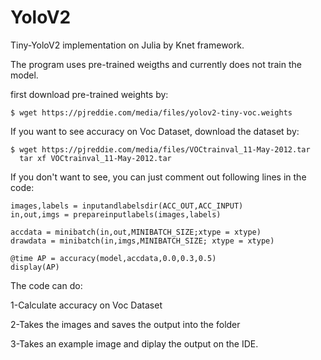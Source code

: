 # YoloV2
Tiny-YoloV2 implementation on Julia by Knet framework.

The program uses pre-trained weigths and currently does not train the model.

first download pre-trained weights by:
```
$ wget https://pjreddie.com/media/files/yolov2-tiny-voc.weights
```
If you want to see accuracy on Voc Dataset, download the dataset by:
```
$ wget https://pjreddie.com/media/files/VOCtrainval_11-May-2012.tar
  tar xf VOCtrainval_11-May-2012.tar
```
If you don't want to see, you can just comment out following lines in the code:
```
images,labels = inputandlabelsdir(ACC_OUT,ACC_INPUT)
in,out,imgs = prepareinputlabels(images,labels)

accdata = minibatch(in,out,MINIBATCH_SIZE;xtype = xtype)
drawdata = minibatch(in,imgs,MINIBATCH_SIZE; xtype = xtype)

@time AP = accuracy(model,accdata,0.0,0.3,0.5)
display(AP)
```
The code can do:

1-Calculate accuracy on Voc Dataset

2-Takes the images and saves the output into the folder

3-Takes an example image and diplay the output on the IDE.

